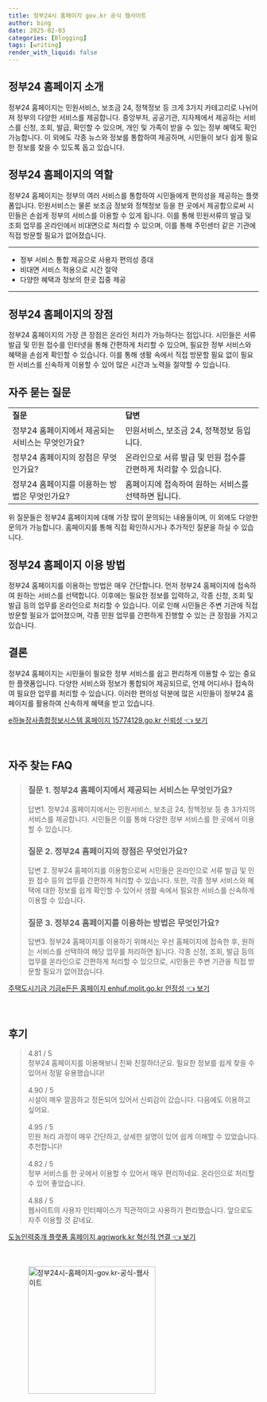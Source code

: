 ```yaml
---
title: 정부24시 홈페이지 gov.kr 공식 웹사이트
author: bing
date: 2025-02-03
categories: [Blogging]
tags: [writing]
render_with_liquid: false
---
```



<h2 id='정부24홈페이지소개'>정부24 홈페이지 소개</h2>

<p>정부24 홈페이지는 민원서비스, 보조금 24, 정책정보 등 크게 3가지 카테고리로 나뉘어져 정부의 다양한 서비스를 제공합니다. 중앙부처, 공공기관, 지자체에서 제공하는 서비스를 신청, 조회, 발급, 확인할 수 있으며, 개인 및 가족이 받을 수 있는 정부 혜택도 확인 가능합니다. 이 외에도 각종 뉴스와 정보를 통합하여 제공하며, 시민들이 보다 쉽게 필요한 정보를 찾을 수 있도록 돕고 있습니다.</p>

<h2 id='정부24홈페이지역할'>정부24 홈페이지의 역할</h2>

<p>정부24 홈페이지는 정부의 여러 서비스를 통합하여 시민들에게 편의성을 제공하는 플랫폼입니다. 민원서비스는 물론 보조금 정보와 정책정보 등을 한 곳에서 제공함으로써 시민들은 손쉽게 정부의 서비스를 이용할 수 있게 됩니다. 이를 통해 민원서류의 발급 및 조회 업무를 온라인에서 비대면으로 처리할 수 있으며, 이를 통해 주민센터 같은 기관에 직접 방문할 필요가 없어졌습니다.</p>

<hr />

<ul>
    <li>정부 서비스 통합 제공으로 사용자 편의성 증대</li>
    <li>비대면 서비스 적용으로 시간 절약</li>
    <li>다양한 혜택과 정보의 한곳 집중 제공</li>
</ul>

<hr />

<h2 id='정부24홈페이지장점'>정부24 홈페이지의 장점</h2>

<p>정부24 홈페이지의 가장 큰 장점은 온라인 처리가 가능하다는 점입니다. 시민들은 서류 발급 및 민원 접수를 인터넷을 통해 간편하게 처리할 수 있으며, 필요한 정부 서비스와 혜택을 손쉽게 확인할 수 있습니다. 이를 통해 생활 속에서 직접 방문할 필요 없이 필요한 서비스를 신속하게 이용할 수 있어 많은 시간과 노력을 절약할 수 있습니다.</p>

<h2 id='자주묻는질문'>자주 묻는 질문</h2>

<table>
    <tr>
        <td><b>질문</b></td>
        <td><b>답변</b></td>
    </tr>
    <tr>
        <td>정부24 홈페이지에서 제공되는 서비스는 무엇인가요?</td>
        <td>민원서비스, 보조금 24, 정책정보 등입니다.</td>
    </tr>
    <tr>
        <td>정부24 홈페이지의 장점은 무엇인가요?</td>
        <td>온라인으로 서류 발급 및 민원 접수를 간편하게 처리할 수 있습니다.</td>
    </tr>
    <tr>
        <td>정부24 홈페이지를 이용하는 방법은 무엇인가요?</td>
        <td>홈페이지에 접속하여 원하는 서비스를 선택하면 됩니다.</td>
    </tr>
</table>

<p>위 질문들은 정부24 홈페이지에 대해 가장 많이 문의되는 내용들이며, 이 외에도 다양한 문의가 가능합니다. 홈페이지를 통해 직접 확인하시거나 추가적인 질문을 하실 수 있습니다.</p>

<h2 id='홈페이지이용방법'>정부24 홈페이지 이용 방법</h2>

<p>정부24 홈페이지를 이용하는 방법은 매우 간단합니다. 먼저 정부24 홈페이지에 접속하여 원하는 서비스를 선택합니다. 이후에는 필요한 정보를 입력하고, 각종 신청, 조회 및 발급 등의 업무를 온라인으로 처리할 수 있습니다. 이로 인해 시민들은 주변 기관에 직접 방문할 필요가 없어졌으며, 각종 민원 업무를 간편하게 진행할 수 있는 큰 장점을 가지고 있습니다.</p>

<h2 id='결론'>결론</h2>

<p>정부24 홈페이지는 시민들이 필요한 정부 서비스를 쉽고 편리하게 이용할 수 있는 중요한 플랫폼입니다. 다양한 서비스와 정보가 통합되어 제공되므로, 언제 어디서나 접속하여 필요한 업무를 처리할 수 있습니다. 이러한 편의성 덕분에 많은 시민들이 정부24 홈페이지를 활용하여 신속하게 혜택을 받고 있습니다.</p>


<p><a class="click-button" title="e하늘장사종합정보시스템 홈페이지 15774129.go.kr 신뢰성" href="https://somered.github.io/posts/e%ED%95%98%EB%8A%98%EC%9E%A5%EC%82%AC%EC%A2%85%ED%95%A9%EC%A0%95%EB%B3%B4%EC%8B%9C%EC%8A%A4%ED%85%9C-%ED%99%88%ED%8E%98%EC%9D%B4%EC%A7%80-15774129.go.kr-%EC%8B%A0%EB%A2%B0%EC%84%B1/" rel="dofollow">e하늘장사종합정보시스템 홈페이지 15774129.go.kr 신뢰성 👈 보기</a></p><br>
<h2 id='자주_찾는_FAQ'>자주 찾는 FAQ</h2>
<div itemscope="" itemtype="https://schema.org/FAQPage"> 
<blockquote> 
<div itemscope="" itemprop="mainEntity" itemtype="https://schema.org/Question"> 
<h3 itemprop="name">질문 1. 정부24 홈페이지에서 제공되는 서비스는 무엇인가요?</h3> 
<div itemscope="" itemprop="acceptedAnswer" itemtype="https://schema.org/Answer"> 
<span itemprop="text"> 
<p>답변1. 정부24 홈페이지에서는 민원서비스, 보조금 24, 정책정보 등 총 3가지의 서비스를 제공합니다. 시민들은 이를 통해 다양한 정부 서비스를 한 곳에서 이용할 수 있습니다.</p> 
</span> 
</div> 
</div> 
<div itemscope="" itemprop="mainEntity" itemtype="https://schema.org/Question"> 
<h3 itemprop="name">질문 2. 정부24 홈페이지의 장점은 무엇인가요?</h3> 
<div itemscope="" itemprop="acceptedAnswer" itemtype="https://schema.org/Answer"> 
<span itemprop="text"> 
<p>답변 2. 정부24 홈페이지를 이용함으로써 시민들은 온라인으로 서류 발급 및 민원 접수 등의 업무를 간편하게 처리할 수 있습니다. 또한, 각종 정부 서비스와 혜택에 대한 정보를 쉽게 확인할 수 있어서 생활 속에서 필요한 서비스를 신속하게 이용할 수 있습니다.</p> 
</span> 
</div> 
</div> 
<div itemscope="" itemprop="mainEntity" itemtype="https://schema.org/Question"> 
<h3 itemprop="name">질문 3. 정부24 홈페이지를 이용하는 방법은 무엇인가요?</h3> 
<div itemscope="" itemprop="acceptedAnswer" itemtype="https://schema.org/Answer"> 
<span itemprop="text"> 
<p>답변3. 정부24 홈페이지를 이용하기 위해서는 우선 홈페이지에 접속한 후, 원하는 서비스를 선택하여 해당 업무를 처리하면 됩니다. 각종 신청, 조회, 발급 등의 업무를 온라인으로 간편하게 처리할 수 있으므로, 시민들은 주변 기관을 직접 방문할 필요가 없어졌습니다.</p> 
</span> 
</div> 
</div> 
</blockquote> 
</div>
<p><a class="click-button" title="주택도시기금 기금e든든 홈페이지 enhuf.molit.go.kr 안정성" href="https://somered.github.io/posts/%EC%A3%BC%ED%83%9D%EB%8F%84%EC%8B%9C%EA%B8%B0%EA%B8%88-%EA%B8%B0%EA%B8%88e%EB%93%A0%EB%93%A0-%ED%99%88%ED%8E%98%EC%9D%B4%EC%A7%80-enhuf.molit.go.kr-%EC%95%88%EC%A0%95%EC%84%B1/" rel="dofollow">주택도시기금 기금e든든 홈페이지 enhuf.molit.go.kr 안정성 👈 보기</a></p><br>
<h2 id='후기'>후기</h2>
<div itemscope itemtype="https://schema.org/Product">
  <blockquote>
  <div itemprop="review" itemscope itemtype="https://schema.org/Review">
      <div itemprop="reviewRating" itemscope itemtype="https://schema.org/Rating"> <span itemprop="ratingValue">4.81</span> / <span itemprop="bestRating">5</span> </div>
      <span itemprop="reviewBody">정부24 홈페이지를 이용해보니 진짜 친절하더군요. 필요한 정보를 쉽게 찾을 수 있어서 정말 유용했습니다!</span>
  </div>
  <br>
  <div itemprop="review" itemscope itemtype="https://schema.org/Review">
      <div itemprop="reviewRating" itemscope itemtype="https://schema.org/Rating"> <span itemprop="ratingValue">4.90</span> / <span itemprop="bestRating">5</span> </div>
      <span itemprop="reviewBody">시설이 매우 깔끔하고 정돈되어 있어서 신뢰감이 갔습니다. 다음에도 이용하고 싶어요.</span>
  </div>
  <br>
  <div itemprop="review" itemscope itemtype="https://schema.org/Review">
      <div itemprop="reviewRating" itemscope itemtype="https://schema.org/Rating"> <span itemprop="ratingValue">4.95</span> / <span itemprop="bestRating">5</span> </div>
      <span itemprop="reviewBody">민원 처리 과정이 매우 간단하고, 상세한 설명이 있어 쉽게 이해할 수 있었습니다. 추천합니다!</span>
  </div>
  <br>
  <div itemprop="review" itemscope itemtype="https://schema.org/Review">
      <div itemprop="reviewRating" itemscope itemtype="https://schema.org/Rating"> <span itemprop="ratingValue">4.82</span> / <span itemprop="bestRating">5</span> </div>
      <span itemprop="reviewBody">정부 서비스를 한 곳에서 이용할 수 있어서 매우 편리하네요. 온라인으로 처리할 수 있어 좋았습니다.</span>
  </div>
  <br>
  <div itemprop="review" itemscope itemtype="https://schema.org/Review">
      <div itemprop="reviewRating" itemscope itemtype="https://schema.org/Rating"> <span itemprop="ratingValue">4.88</span> / <span itemprop="bestRating">5</span> </div>
      <span itemprop="reviewBody">웹사이트의 사용자 인터페이스가 직관적이고 사용하기 편리했습니다. 앞으로도 자주 이용할 것 같네요.</span>
  </div>
  </blockquote>
</div>
<p><a class="click-button" title="도농인력중개 플랫폼 홈페이지 agriwork.kr 혁신적 연결" href="https://somered.github.io/posts/%EB%8F%84%EB%86%8D%EC%9D%B8%EB%A0%A5%EC%A4%91%EA%B0%9C-%ED%94%8C%EB%9E%AB%ED%8F%BC-%ED%99%88%ED%8E%98%EC%9D%B4%EC%A7%80-agriwork.kr-%ED%98%81%EC%8B%A0%EC%A0%81-%EC%97%B0%EA%B2%B0/" rel="dofollow">도농인력중개 플랫폼 홈페이지 agriwork.kr 혁신적 연결 👈 보기</a></p><br>
<figure class="image"><img src="https://somered.github.io/assets/img/thumbnail/정부24시-홈페이지-gov.kr-공식-웹사이트.webp" alt="정부24시-홈페이지-gov.kr-공식-웹사이트" width="256" height="256"></figure>